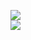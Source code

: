 [![](https://img.shields.io/badge/Made%20With-Github%20Spray-lightgrey.svg?style=for-the-badge&logo=github)](https://github.com/Annihil/github-spray#31729)  
[![](https://i.imgur.com/2DrTn0Z.gif)](https://github.com/Annihil/github-spray)